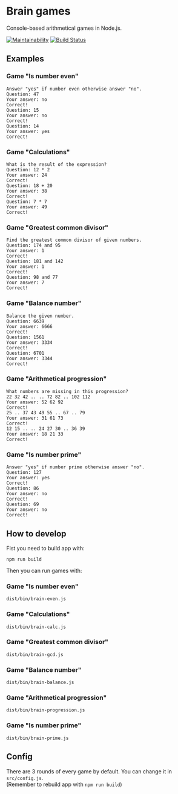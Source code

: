 # Brain games
Console-based arithmetical games in Node.js.

[![Maintainability](https://api.codeclimate.com/v1/badges/37856b13e0d836ea76f4/maintainability)](https://codeclimate.com/github/fortymorgan/project-lvl1-s256/maintainability)
[![Build Status](https://travis-ci.org/fortymorgan/brain-games.svg?branch=master)](https://travis-ci.org/fortymorgan/brain-games)

## Examples

### Game "Is number even"
```
Answer "yes" if number even otherwise answer "no".
Question: 47
Your answer: no
Correct!
Question: 15
Your answer: no
Correct!
Question: 14
Your answer: yes
Correct!
```

### Game "Calculations"
```
What is the result of the expression?
Question: 12 * 2
Your answer: 24
Correct!
Question: 18 + 20
Your answer: 38
Correct!
Question: 7 * 7
Your answer: 49
Correct!
```

### Game "Greatest common divisor"
```
Find the greatest common divisor of given numbers.
Question: 174 and 95
Your answer: 1
Correct!
Question: 181 and 142
Your answer: 1
Correct!
Question: 98 and 77
Your answer: 7
Correct!
```

### Game "Balance number"
```
Balance the given number.
Question: 6639
Your answer: 6666
Correct!
Question: 1561
Your answer: 3334
Correct!
Question: 6701
Your answer: 3344
Correct!
```

### Game "Arithmetical progression"
```
What numbers are missing in this progression?
22 32 42 .. .. 72 82 .. 102 112
Your answer: 52 62 92
Correct!
25 .. 37 43 49 55 .. 67 .. 79
Your answer: 31 61 73
Correct!
12 15 .. .. 24 27 30 .. 36 39
Your answer: 18 21 33
Correct!
```

### Game "Is number prime"
```
Answer "yes" if number prime otherwise answer "no".
Question: 127
Your answer: yes
Correct!
Question: 86
Your answer: no
Correct!
Question: 69
Your answer: no
Correct!
```

## How to develop

Fist you need to build app with:
```
npm run build
```

Then you can run games with:

### Game "Is number even"
```
dist/bin/brain-even.js
```

### Game "Calculations"
```
dist/bin/brain-calc.js
```

### Game "Greatest common divisor"
```
dist/bin/brain-gcd.js
```

### Game "Balance number"
```
dist/bin/brain-balance.js
```

### Game "Arithmetical progression"
```
dist/bin/brain-progression.js
```

### Game "Is number prime"
```
dist/bin/brain-prime.js
```

## Config

There are 3 rounds of every game by default. You can change it in `src/config.js`.  
(Remember to rebuild app with `npm run build`)
